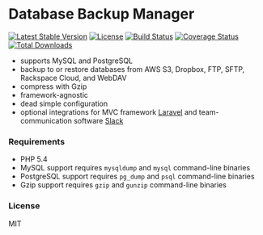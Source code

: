 # Database Backup Manager

[![Latest Stable Version](https://poser.pugx.org/mccool/database-backup/version.png)](https://packagist.org/packages/mccool/database-backup)
[![License](https://poser.pugx.org/mccool/database-backup/license.png)](https://packagist.org/packages/mccool/database-backup)
[![Build Status](https://travis-ci.org/heybigname/database-backup-manager.svg?branch=master)](https://travis-ci.org/heybigname/database-backup-manager)
[![Coverage Status](https://coveralls.io/repos/heybigname/database-backup-manager/badge.png?branch=master)](https://coveralls.io/r/heybigname/database-backup-manager?branch=master)
[![Total Downloads](https://poser.pugx.org/mccool/database-backup/downloads.png)](https://packagist.org/packages/mccool/database-backup)

- supports MySQL and PostgreSQL
- backup to or restore databases from AWS S3, Dropbox, FTP, SFTP, Rackspace Cloud, and WebDAV
- compress with Gzip
- framework-agnostic
- dead simple configuration
- optional integrations for MVC framework [Laravel](http://laravel.com) and team-communication software [Slack](http://slack.com)

### Requirements

- PHP 5.4
- MySQL support requires `mysqldump` and `mysql` command-line binaries
- PostgreSQL support requires `pg_dump` and `psql` command-line binaries
- Gzip support requires `gzip` and `gunzip` command-line binaries

### License

MIT
